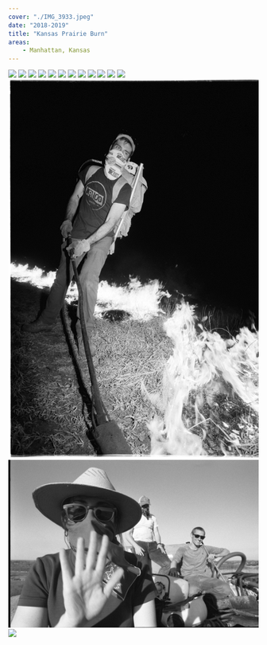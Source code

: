 ```yaml
---
cover: "./IMG_3933.jpeg"
date: "2018-2019"
title: "Kansas Prairie Burn"
areas:
    - Manhattan, Kansas
---
```


![](./R0012205.jpg)
![](./R0012136.jpg)
![](./R0012211.jpg)
![](./R0012321.jpg)
![](./R0012394.jpg)
![](./IMG_3946.jpg)
![](./R0012137.jpg)
![](./R0012368.jpg)
![](./R0012140.jpg)
![](./IMG_4094.jpg)
![](./R0012337.jpg)
![](./R0012392.jpg)
![](./2019_04_21_easter_parade_158.jpg)
![](./2019_04_08_prairie_burn_13.jpg)
![](./2019_04_08_prairie_burn_22.jpg)
